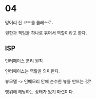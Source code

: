 # 04

덩어리 진 코드를 클래스로.

권한과 책임을 하나로 묶어서 역할이라고 한다.

## ISP

인터페이스 분리 원칙

인터페이스는 역할을 의미한다.

뷰모델 -> 인메모리 안에 순수한 뷰를 만드는 것?

행위에 해당하는 상태가 있기 마련이다.

